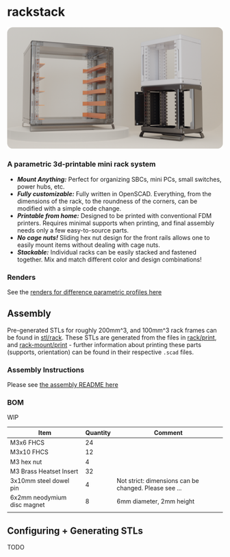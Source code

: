 # rackstack

![display](media/renders/rackDisplayRounded.png)

### A parametric 3d-printable mini rack system
- ***Mount Anything:*** Perfect for organizing SBCs, mini PCs, small switches, power hubs, etc.
- ***Fully customizable:*** Fully written in OpenSCAD. Everything, from the dimensions of the rack, to the roundness of the corners, can be modified with a simple code change.
- ***Printable from home:*** Designed to be printed with conventional FDM printers. Requires minimal supports when printing, and final assembly needs only a few easy-to-source parts. 
- ***No cage nuts!*** Sliding hex nut design for the front rails allows one to easily mount items without dealing with cage nuts.
- ***Stackable:*** Individual racks can be easily stacked and fastened together. Mix and match different color and design combinations!

### Renders
See the [renders for difference parametric profiles here](media/renders)

## Assembly

Pre-generated STLs for roughly 200mm^3, and 100mm^3 rack frames can be found in [stl/rack](stl/rack).
These STLs are generated from the files in [rack/print](rack/print), and [rack-mount/print](rack-mount/print) - further information about printing these parts 
(supports, orientation) can be found in their respective `.scad` files.

### Assembly Instructions
Please see [the assembly README here](./assembly)
### BOM

WIP

| Item                        | Quantity | Comment                                               |
|-----------------------------|----------|-------------------------------------------------------|
| M3x6 FHCS                   | 24       |                                                       |
| M3x10 FHCS                  | 12       |                                                       |
| M3 hex nut                  | 4        |                                                       |
| M3 Brass Heatset Insert     | 32       |                                                       |
| 3x10mm steel dowel pin      | 4        | Not strict: dimensions can be changed. Please see ... |
| 6x2mm neodymium disc magnet | 8        | 6mm diameter, 2mm height                              |
|                             |          |                                                       |


## Configuring + Generating STLs

TODO
